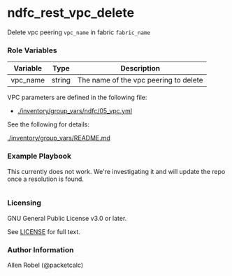 # ndfc_rest_vpc_delete

Delete vpc peering ``vpc_name`` in fabric ``fabric_name``

### Role Variables

Variable        | Type   | Description
----------------|--------|----------------------------------------
vpc_name        | string | The name of the vpc peering to delete

VPC parameters are defined in the following file:

- [./inventory/group_vars/ndfc/05_vpc.yml](/inventory/group_vars/ndfc/05_vpc.yml)

See the following for details:

[./inventory/group_vars/README.md](/inventory/group_vars/README.md)

### Example Playbook

This currently does not work.  We're investigating it and will update the repo once a resolution is found.

```yaml
```

### Licensing

GNU General Public License v3.0 or later.

See [LICENSE](https://www.gnu.org/licenses/gpl-3.0.txt) for full text.

### Author Information

Allen Robel (@packetcalc)
